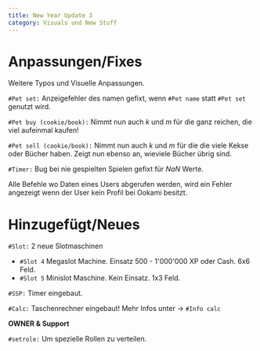 ```yaml
---
title: New Year Update 3
category: Visuals und New Stuff
---
```


# Anpassungen/Fixes

Weitere Typos und Visuelle Anpassungen.

`#Pet set:` Anzeigefehler des namen gefixt, wenn `#Pet name` statt `#Pet set` genutzt wird.

`#Pet buy (cookie/book):` Nimmt nun auch *k* und *m* für die ganz reichen, die viel aufeinmal kaufen!

`#Pet sell (cookie/book):` Nimmt nun auch *k* und *m* für die die viele Kekse oder Bücher haben. Zeigt nun ebenso an, wieviele Bücher übrig sind.

`#Timer:` Bug bei nie gespielten Spielen gefixt für *NaN* Werte.

Alle Befehle wo Daten eines Users abgerufen werden, wird ein Fehler angezeigt wenn der User kein Profil bei Ookami besitzt.

# Hinzugefügt/Neues

`#Slot:` 2 neue Slotmaschinen
- `#Slot 4` Megaslot Machine. Einsatz 500 - 1'000'000 XP oder Cash. 6x6 Feld.
- `#Slot 5` Minislot Maschine. Kein Einsatz. 1x3 Feld.

`#SSP:` Timer eingebaut.

`#Calc:` Taschenrechner eingebaut! Mehr Infos unter -> `#Info calc`

**OWNER & Support**

`#setrole:` Um spezielle Rollen zu verteilen.